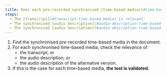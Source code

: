 ```yaml
---
title: Does each pre-recorded synchronised [time-based media](#time-based-media-audio-video-and-synchronised) meet one of these conditions (excluding special cases)?
steps:
  - The [transcript](#transcript-time-based-media) is relevant.
  - The synchronised [audio description](#audio-description-time-based-media) is relevant.
  - The synchronised [audio description](#audio-description-time-based-media) of the alternative version is relevant.
---
```


1. Find the synchronised pre-recorded time-based media in the document.
2. For each synchronised time-based media, check the relevance of:
   - the transcript; or
   - the audio description; or
   - the audio description of the alternative version.
3. If this is the case for each time-based media, **the test is validated**.
